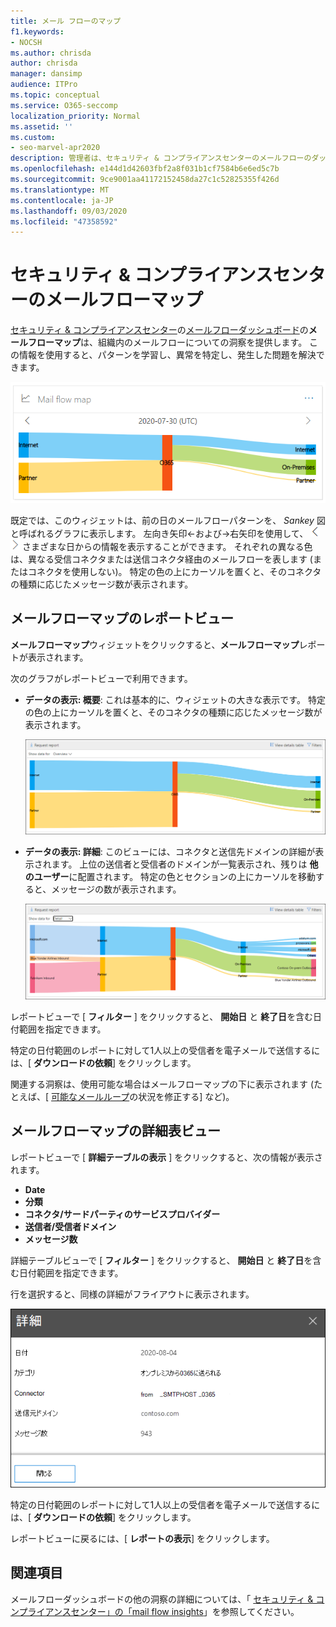 ```yaml
---
title: メール フローのマップ
f1.keywords:
- NOCSH
ms.author: chrisda
author: chrisda
manager: dansimp
audience: ITPro
ms.topic: conceptual
ms.service: O365-seccomp
localization_priority: Normal
ms.assetid: ''
ms.custom:
- seo-marvel-apr2020
description: 管理者は、セキュリティ & コンプライアンスセンターのメールフローのダッシュボードにあるメールフローマップを使用して、コネクタ経由のメールフローと、コネクタを使用せずに組織との間で送受信されるメールフローを視覚的に追跡する方法を学習できます。
ms.openlocfilehash: e144d1d42603fbf2a8f031b1cf7584b6e6ed5c7b
ms.sourcegitcommit: 9ce9001aa41172152458da27c1c52825355f426d
ms.translationtype: MT
ms.contentlocale: ja-JP
ms.lasthandoff: 09/03/2020
ms.locfileid: "47358592"
---
```

# <a name="mail-flow-map-in-the-security--compliance-center"></a>セキュリティ & コンプライアンスセンターのメールフローマップ

[セキュリティ & コンプライアンスセンター](https://protection.office.com)の[メールフローダッシュボード](mail-flow-insights-v2.md)の**メールフローマップ**は、組織内のメールフローについての洞察を提供します。 この情報を使用すると、パターンを学習し、異常を特定し、発生した問題を解決できます。

![セキュリティ & コンプライアンスセンターのメールフローダッシュボードのメールフローマップウィジェット](../../media/mfi-mail-flow-map-widget.png)

既定では、このウィジェットは、前の日のメールフローパターンを、 *Sankey* 図と呼ばれるグラフに表示します。 左向き矢印←および→右矢印を使用して、 ![ ](../../media/scc-left-arrow.png) ![ ](../../media/scc-right-arrow.png) さまざまな日からの情報を表示することができます。 それぞれの異なる色は、異なる受信コネクタまたは送信コネクタ経由のメールフローを表します (またはコネクタを使用しない)。 特定の色の上にカーソルを置くと、そのコネクタの種類に応じたメッセージ数が表示されます。

## <a name="report-view-for-the-mail-flow-map"></a>メールフローマップのレポートビュー

**メールフローマップ**ウィジェットをクリックすると、**メールフローマップ**レポートが表示されます。

次のグラフがレポートビューで利用できます。

- **データの表示: 概要**: これは基本的に、ウィジェットの大きな表示です。 特定の色の上にカーソルを置くと、そのコネクタの種類に応じたメッセージ数が表示されます。

  ![メールフローマップレポートの概要ビュー](../../media/mfi-mail-flow-map-report-overview.png)

- **データの表示: 詳細**: このビューには、コネクタと送信先ドメインの詳細が表示されます。 上位の送信者と受信者のドメインが一覧表示され、残りは **他のユーザー**に配置されます。 特定の色とセクションの上にカーソルを移動すると、メッセージの数が表示されます。

  ![メールフローマップレポートの詳細表示](../../media/mfi-mail-flow-map-report-detail.png)

レポートビューで [ **フィルター** ] をクリックすると、 **開始日** と **終了日**を含む日付範囲を指定できます。

特定の日付範囲のレポートに対して1人以上の受信者を電子メールで送信するには、[ **ダウンロードの依頼**] をクリックします。

関連する洞察は、使用可能な場合はメールフローマップの下に表示されます (たとえば、[ [可能なメールループ](mfi-mail-loop-insight.md)の状況を修正する] など)。

## <a name="details-table-view-for-the-mail-flow-map"></a>メールフローマップの詳細表ビュー

レポートビューで [ **詳細テーブルの表示** ] をクリックすると、次の情報が表示されます。

- **Date**
- **分類**
- **コネクタ/サードパーティのサービスプロバイダー**
- **送信者/受信者ドメイン**
- **メッセージ数**

詳細テーブルビューで [ **フィルター** ] をクリックすると、 **開始日** と **終了日**を含む日付範囲を指定できます。

行を選択すると、同様の詳細がフライアウトに表示されます。

![メールフローマップの詳細表の詳細ポップアップ](../../media/mfi-mail-flow-map-view-details-table-details.png)

特定の日付範囲のレポートに対して1人以上の受信者を電子メールで送信するには、[ **ダウンロードの依頼**] をクリックします。

レポートビューに戻るには、[ **レポートの表示**] をクリックします。

## <a name="see-also"></a>関連項目

メールフローダッシュボードの他の洞察の詳細については、「 [セキュリティ & コンプライアンスセンター」の「mail flow insights](mail-flow-insights-v2.md)」を参照してください。
